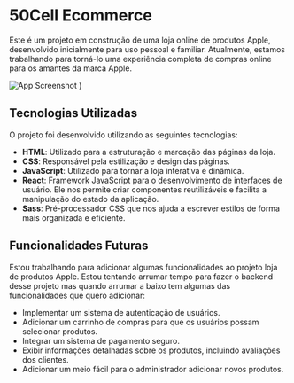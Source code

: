 # 50Cell Ecommerce

Este é um projeto em construção de uma loja online de produtos Apple, desenvolvido inicialmente para uso pessoal e familiar. Atualmente, estamos trabalhando para torná-lo uma experiência completa de compras online para os amantes da marca Apple.

![App Screenshot](![image](https://github.com/italo1101/50cell_e-commerce/assets/101906510/9465291b-212c-44b9-b0fe-215370098c3b))
)


## Tecnologias Utilizadas

O projeto foi desenvolvido utilizando as seguintes tecnologias:

- **HTML**: Utilizado para a estruturação e marcação das páginas da loja.
- **CSS**: Responsável pela estilização e design das páginas.
- **JavaScript**: Utilizado para tornar a loja interativa e dinâmica.
- **React**: Framework JavaScript para o desenvolvimento de interfaces de usuário. Ele nos permite criar componentes reutilizáveis e facilita a manipulação do estado da aplicação.
- **Sass**: Pré-processador CSS que nos ajuda a escrever estilos de forma mais organizada e eficiente.

## Funcionalidades Futuras

Estou trabalhando para adicionar algumas funcionalidades ao projeto loja de produtos Apple. Estou tentando arrumar tempo para fazer o backend desse projeto mas quando arrumar a baixo tem algumas das funcionalidades que quero adicionar:

- Implementar um sistema de autenticação de usuários.
- Adicionar um carrinho de compras para que os usuários possam selecionar produtos.
- Integrar um sistema de pagamento seguro.
- Exibir informações detalhadas sobre os produtos, incluindo avaliações dos clientes.
- Adicionar um meio fácil para o administrador adicionar novos produtos.
